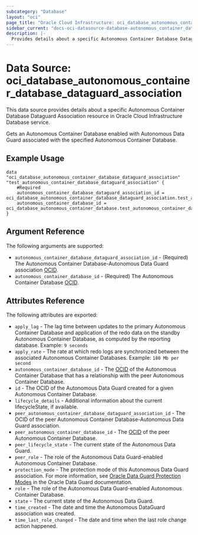 ```yaml
---
subcategory: "Database"
layout: "oci"
page_title: "Oracle Cloud Infrastructure: oci_database_autonomous_container_database_dataguard_association"
sidebar_current: "docs-oci-datasource-database-autonomous_container_database_dataguard_association"
description: |-
  Provides details about a specific Autonomous Container Database Dataguard Association in Oracle Cloud Infrastructure Database service
---
```


# Data Source: oci_database_autonomous_container_database_dataguard_association
This data source provides details about a specific Autonomous Container Database Dataguard Association resource in Oracle Cloud Infrastructure Database service.

Gets an Autonomous Container Database enabled with Autonomous Data Guard associated with the specified Autonomous Container Database.


## Example Usage

```hcl
data "oci_database_autonomous_container_database_dataguard_association" "test_autonomous_container_database_dataguard_association" {
	#Required
	autonomous_container_database_dataguard_association_id = oci_database_autonomous_container_database_dataguard_association.test_autonomous_container_database_dataguard_association.id
	autonomous_container_database_id = oci_database_autonomous_container_database.test_autonomous_container_database.id
}
```

## Argument Reference

The following arguments are supported:

* `autonomous_container_database_dataguard_association_id` - (Required) The Autonomous Container Database-Autonomous Data Guard association [OCID](https://docs.cloud.oracle.com/iaas/Content/General/Concepts/identifiers.htm).
* `autonomous_container_database_id` - (Required) The Autonomous Container Database [OCID](https://docs.cloud.oracle.com/iaas/Content/General/Concepts/identifiers.htm).


## Attributes Reference

The following attributes are exported:

* `apply_lag` - The lag time between updates to the primary Autonomous Container Database and application of the redo data on the standby Autonomous Container Database, as computed by the reporting database.  Example: `9 seconds` 
* `apply_rate` - The rate at which redo logs are synchronized between the associated Autonomous Container Databases.  Example: `180 Mb per second` 
* `autonomous_container_database_id` - The [OCID](https://docs.cloud.oracle.com/iaas/Content/General/Concepts/identifiers.htm) of the Autonomous Container Database that has a relationship with the peer Autonomous Container Database. 
* `id` - The OCID of the Autonomous Data Guard created for a given Autonomous Container Database.
* `lifecycle_details` - Additional information about the current lifecycleState, if available. 
* `peer_autonomous_container_database_dataguard_association_id` - The OCID of the peer Autonomous Container Database-Autonomous Data Guard association.
* `peer_autonomous_container_database_id` - The [OCID](https://docs.cloud.oracle.com/iaas/Content/General/Concepts/identifiers.htm) of the peer Autonomous Container Database. 
* `peer_lifecycle_state` - The current state of the Autonomous Data Guard.
* `peer_role` - The role of the Autonomous Data Guard-enabled Autonomous Container Database.
* `protection_mode` - The protection mode of this Autonomous Data Guard association. For more information, see [Oracle Data Guard Protection Modes](http://docs.oracle.com/database/122/SBYDB/oracle-data-guard-protection-modes.htm#SBYDB02000) in the Oracle Data Guard documentation. 
* `role` - The role of the Autonomous Data Guard-enabled Autonomous Container Database.
* `state` - The current state of the Autonomous Data Guard.
* `time_created` - The date and time the Autonomous DataGuard association was created.
* `time_last_role_changed` - The date and time when the last role change action happened.

